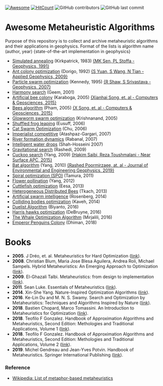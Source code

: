 [![Awesome](https://cdn.rawgit.com/sindresorhus/awesome/d7305f38d29fed78fa85652e3a63e154dd8e8829/media/badge.svg)](https://github.com/sindresorhus/awesome)
[![HitCount](http://hits.dwyl.com/modeling-inversion-lab/awesome-metaheuristic-algorithms.svg)](http://hits.dwyl.com/modeling-inversion-lab/awesome-metaheuristic-algorithms)
![GitHub contributors](https://img.shields.io/github/contributors/modeling-inversion-lab/awesome-metaheuristic-algorithms)
![GitHub last commit](https://img.shields.io/github/last-commit/modeling-inversion-lab/awesome-metaheuristic-algorithms)

# Awesome Metaheuristic Algorithms
Purpose of this repository is to collect and archive metaheuristic algorithms and their applications in geophysics. Format of the lists is algorithm name (author, year) {state-of-the-art implementation in geophysics}

+ [Simulated annealing](https://science.sciencemag.org/content/220/4598/671) (Kirkpatrick, 1983) [{MK Sen, PL Stoffa - Geophysics, 1991}](https://library.seg.org/doi/abs/10.1190/1.1442973)
+ [Ant colony optimization](https://link.springer.com/referenceworkentry/10.1007%2F978-0-387-30164-8_22) (Dorigo, 1992) [{S Yuan, S Wang, N Tian - Applied Geophysics, 2009}](https://link.springer.com/article/10.1007/s11770-009-0018-x)
+ [Particle swarm optimization](https://link.springer.com/referenceworkentry/10.1007%2F978-0-387-30164-8_630) (Kennedy, 1995) [{R Shaw, S Srivastava - Geophysics, 2007}](https://library.seg.org/doi/abs/10.1190/1.2432481)
+ [Harmony search](https://journals.sagepub.com/doi/abs/10.1177/003754970107600201) (Geem, 2001)
+ [Artificial bee colony](https://pdfs.semanticscholar.org/015d/f4d97ed1f541752842c49d12e429a785460b.pdf) (Karaboga, 2005) [{Xianhai Song, et. al - Computers & Geosciences, 2015}](https://www.sciencedirect.com/science/article/pii/S0098300415300182)
+ [Bees algorithm](rms.scu.ac.ir/Files/Articles/Conferences/Abstract/Mechanical-Published.pdf20096245725734.pdf) (Pham, 2005) [{X Song, et. al - Computers & Geosciences, 2015}](https://www.sciencedirect.com/science/article/pii/S0098300415300182)
+ [Glowworm swarm optimization](https://dl.acm.org/citation.cfm?id=1542054) (Krishnanand, 2005)
+ [Shuffled frog leaping](https://www.tandfonline.com/doi/abs/10.1080/03052150500384759) (Eusuff, 2006)
+ [Cat Swarm Optimization](https://link.springer.com/chapter/10.1007/978-3-540-36668-3_94) (Chu, 2006)
+ [Imperialist competitive](https://ieeexplore.ieee.org/abstract/document/4425083) (Atashpaz-Gargari, 2007)
+ [River formation dynamics](https://link.springer.com/chapter/10.1007/978-3-540-73554-0_16) (Rabanal, 2007)
+ [Intelligent water drops](https://ieeexplore.ieee.org/abstract/document/4424885) (Shah-Hosseini 2007)
+ [Gravitational search](https://www.sciencedirect.com/science/article/pii/S0020025509001200) (Rashedi, 2009)
+ [Cuckoo search](https://arxiv.org/abs/1005.2908) (Yang, 2009) [{Hakim Saibi, Reza Toushmalani - Near Surface APC, 2015}](https://library.seg.org/doi/abs/10.1190/nsapc2015-052)
+ [Bat algorithm](https://link.springer.com/chapter/10.1007/978-3-642-12538-6_6) (Yang, 2010) [{Rashed Poormirzaee, at. al - Journal of Environmental and Engineering Geophysics, 2019}](https://library.seg.org/doi/abs/10.2113/JEEG24.2.201)
+ [Spiral optimization (SPO)](https://ieeexplore.ieee.org/abstract/document/6557686) (Tamura, 2011)
+ [Flower pollination](https://link.springer.com/chapter/10.1007/978-3-642-32894-7_27) (Yang, 2012)
+ [Cuttlefish optimization](https://www.researchgate.net/profile/Adel_Eesa/publication/281594045_A_Novel_Bio-Inspired_Optimization_Algorithm/links/55f7297108aec948c468f376/A-Novel-Bio-Inspired-Optimization-Algorithm.pdf) (Eesa, 2013)
+ [Heterogeneous Distributed Bees](https://ieeexplore.ieee.org/abstract/document/6721995) (Tkach, 2013)
+ [Artificial swarm intelligence](https://ieeexplore.ieee.org/abstract/document/7780278) (Rosenberg, 2014)
+ [Colliding bodies optimization](https://www.sciencedirect.com/science/article/abs/pii/S0045794914000935) (Kaveh, 2014)
+ [Duelist Algorithm](https://link.springer.com/chapter/10.1007/978-3-319-41000-5_4) (Biyanto, 2016)
+ [Harris hawks optimization](https://pdfs.semanticscholar.org/830b/b0525e63a64cc0e92b39c7e544f224b45805.pdf) (DeBruyne, 2016)
+ [The Whale Optimization Algorithm](https://www.sciencedirect.com/science/article/pii/S0965997816300163) (Mirjalili, 2016)
+ [Emperor Penguins Colony](https://www.sciencedirect.com/science/article/abs/pii/S095070511830296X) (Dhiman, 2018)

# Books
+ **2005**. J Dréo, et. al. Metaheuristics for Hard Optimization ([link](https://link.springer.com/book/10.1007/3-540-30966-7)).
+ **2008**. Christian Blum, Maria Jose Blesa Aguilera, Andrea Roli, Michael Sampels. Hybrid Metaheuristics: An Emerging Approach to Optimization ([link](https://www.springer.com/gp/book/9783540782940)).
+ **2009**. El-Ghazali Talbi. Metaheuristics: from design to implementation ([link](https://www.wiley.com/en-us/Metaheuristics%3A+From+Design+to+Implementation+-p-9780470278581)).
+ **2011**. Sean Luke. Essentials of Metaheuristics ([link](https://www.amazon.com/Essentials-Metaheuristics-Second-Sean-Luke/dp/1300549629)).
+ **2014**. Xin-She Yang. Nature-Inspired Optimization Algorithms ([link](https://www.sciencedirect.com/book/9780124167438/nature-inspired-optimization-algorithms)).
+ **2016**. Ke-Lin Du and M. N. S. Swamy. Search and Optimization by Metaheuristics: Techniques and Algorithms Inspired by Nature ([link](https://www.springer.com/gp/book/9783319411910)).
+ **2018**. Bastien Chopard, Marco Tomassini. An Introduction to Metaheuristics for Optimization ([link](https://www.springer.com/gp/book/9783319930725)). 
+ **2018**. Teofilo F Gonzalez. Handbook of Approximation Algorithms and Metaheuristics, Second Edition: Methologies and Traditional Applications, Volume 1 ([link](https://www.crcpress.com/Handbook-of-Approximation-Algorithms-and-Metaheuristics-Second-Edition/Gonzalez/p/book/9781498770156)).
+ **2018**. Teofilo F Gonzalez. Handbook of Approximation Algorithms and Metaheuristics, Second Edition: Methologies and Traditional Applications, Volume 2 ([link](https://www.crcpress.com/Handbook-of-Approximation-Algorithms-and-Metaheuristics-Contemporary-and/Gonzalez/p/book/9781498769990)).
+ **2019**. Michel Gendreau and Jean-Yves Potvin. Handbook of Metaheuristics. Springer International Publishing ([link](https://www.springer.com/gp/book/9781441916631)).

### Reference
+ [Wikipedia: List of metaphor-based metaheuristics](https://en.wikipedia.org/wiki/List_of_metaphor-based_metaheuristics)

